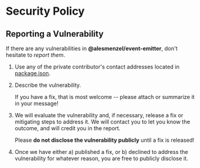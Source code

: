 # Security Policy

## Reporting a Vulnerability

If there are any vulnerabilities in **@alesmenzel/event-emitter**, don't hesitate to _report them_.

1. Use any of the private contributor's contact addresses located in [package.json](./package.json).
2. Describe the vulnerability.

   If you have a fix, that is most welcome -- please attach or summarize it in your message!

3. We will evaluate the vulnerability and, if necessary, release a fix or mitigating steps to address it. We will contact you to let you know the outcome, and will credit you in the report.

   Please **do not disclose the vulnerability publicly** until a fix is released!

4. Once we have either a) published a fix, or b) declined to address the vulnerability for whatever reason, you are free to publicly disclose it.
